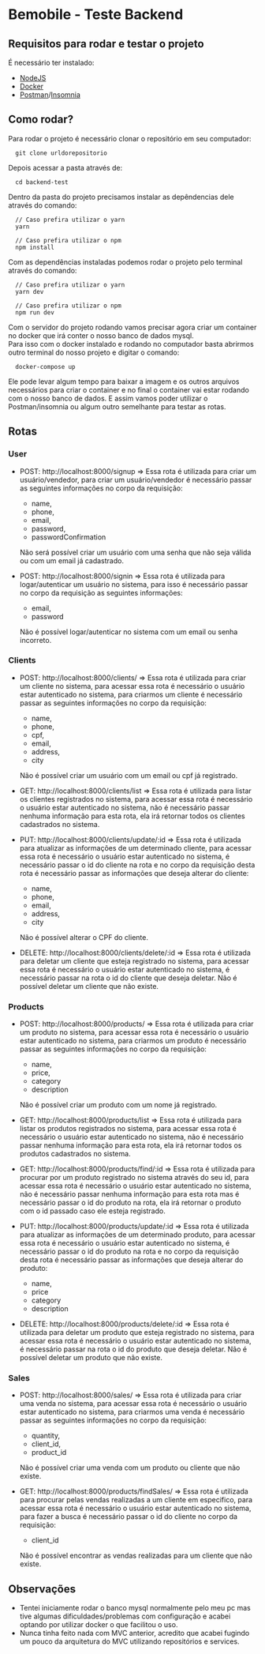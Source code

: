 # Bemobile - Teste Backend

## Requisitos para rodar e testar o projeto

É necessário ter instalado:

- [NodeJS](https://nodejs.org/en/)
- [Docker](https://www.docker.com)
- [Postman](https://www.postman.com)/[Insomnia](https://insomnia.rest/download)

## Como rodar?

Para rodar o projeto é necessário clonar o repositório em seu computador:

```
  git clone urldorepositorio
```

Depois acessar a pasta através de:

```
  cd backend-test
```

Dentro da pasta do projeto precisamos instalar as depêndencias dele através do comando:

```
  // Caso prefira utilizar o yarn
  yarn

  // Caso prefira utilizar o npm
  npm install
```

Com as dependências instaladas podemos rodar o projeto pelo terminal através do comando:

```
  // Caso prefira utilizar o yarn
  yarn dev

  // Caso prefira utilizar o npm
  npm run dev
```

Com o servidor do projeto rodando vamos precisar agora criar um container no docker que irá conter o nosso banco de dados mysql.
</br>
Para isso com o docker instalado e rodando no computador basta abrirmos outro terminal do nosso projeto e digitar o comando:

```
  docker-compose up
```

Ele pode levar algum tempo para baixar a imagem e os outros arquivos necessários para criar o container e no final o container vai estar rodando com o nosso banco de dados. E assim vamos poder utilizar o Postman/insomnia ou algum outro semelhante para testar as rotas.

## Rotas

### User

- POST: http://localhost:8000/signup => Essa rota é utilizada para criar um usuário/vendedor, para criar um usuário/vendedor é necessário passar as seguintes informações no corpo da requisição:

  - name,
  - phone,
  - email,
  - password,
  - passwordConfirmation
    </br>

  Não será possível criar um usuário com uma senha que não seja válida ou com um email já cadastrado.

- POST: http://localhost:8000/signin => Essa rota é utilizada para logar/autenticar um usuário no sistema, para isso é necessário passar no corpo da requisição as seguintes informações:

  - email,
  - password </br>

  Não é possível logar/autenticar no sistema com um email ou senha incorreto.

### Clients

- POST: http://localhost:8000/clients/ => Essa rota é utilizada para criar um cliente no sistema, para acessar essa rota é necessário o usuário estar autenticado no sistema, para criarmos um cliente é necessário passar as seguintes informações no corpo da requisição:

  - name,
  - phone,
  - cpf,
  - email,
  - address,
  - city </br>

  Não é possível criar um usuário com um email ou cpf já registrado.

- GET: http://localhost:8000/clients/list => Essa rota é utilizada para listar os clientes registrados no sistema, para acessar essa rota é necessário o usuário estar autenticado no sistema, não é necessário passar nenhuma informação para esta rota, ela irá retornar todos os clientes cadastrados no sistema.

- PUT: http://localhost:8000/clients/update/:id => Essa rota é utilizada para atualizar as informações de um determinado cliente, para acessar essa rota é necessário o usuário estar autenticado no sistema, é necessário passar o id do cliente na rota e no corpo da requisição desta rota é necessário passar as informações que deseja alterar do cliente:

  - name,
  - phone,
  - email,
  - address,
  - city </br>

  Não é possível alterar o CPF do cliente.

- DELETE: http://localhost:8000/clients/delete/:id => Essa rota é utilizada para deletar um cliente que esteja registrado no sistema, para acessar essa rota é necessário o usuário estar autenticado no sistema, é necessário passar na rota o id do cliente que deseja deletar. Não é possível deletar um cliente que não existe.

### Products

- POST: http://localhost:8000/products/ => Essa rota é utilizada para criar um produto no sistema, para acessar essa rota é necessário o usuário estar autenticado no sistema, para criarmos um produto é necessário passar as seguintes informações no corpo da requisição:

  - name,
  - price,
  - category
  - description </br>

  Não é possível criar um produto com um nome já registrado.

- GET: http://localhost:8000/products/list => Essa rota é utilizada para listar os produtos registrados no sistema, para acessar essa rota é necessário o usuário estar autenticado no sistema, não é necessário passar nenhuma informação para esta rota, ela irá retornar todos os produtos cadastrados no sistema.

- GET: http://localhost:8000/products/find/:id => Essa rota é utilizada para procurar por um produto registrado no sistema através do seu id, para acessar essa rota é necessário o usuário estar autenticado no sistema, não é necessário passar nenhuma informação para esta rota mas é necessário passar o id do produto na rota, ela irá retornar o produto com o id passado caso ele esteja registrado.

- PUT: http://localhost:8000/products/update/:id => Essa rota é utilizada para atualizar as informações de um determinado produto, para acessar essa rota é necessário o usuário estar autenticado no sistema, é necessário passar o id do produto na rota e no corpo da requisição desta rota é necessário passar as informações que deseja alterar do produto:

  - name,
  - price
  - category
  - description </br>

- DELETE: http://localhost:8000/products/delete/:id => Essa rota é utilizada para deletar um produto que esteja registrado no sistema, para acessar essa rota é necessário o usuário estar autenticado no sistema, é necessário passar na rota o id do produto que deseja deletar. Não é possível deletar um produto que não existe.

### Sales

- POST: http://localhost:8000/sales/ => Essa rota é utilizada para criar uma venda no sistema, para acessar essa rota é necessário o usuário estar autenticado no sistema, para criarmos uma venda é necessário passar as seguintes informações no corpo da requisição:

  - quantity,
  - client_id,
  - product_id </br>

  Não é possível criar uma venda com um produto ou cliente que não existe.

- GET: http://localhost:8000/products/findSales/ => Essa rota é utilizada para procurar pelas vendas realizadas a um cliente em especifico, para acessar essa rota é necessário o usuário estar autenticado no sistema, para fazer a busca é necessário passar o id do cliente no corpo da requisição:

  - client_id </br>

  Não é possível encontrar as vendas realizadas para um cliente que não existe.

## Observações

- Tentei iniciamente rodar o banco mysql normalmente pelo meu pc mas tive algumas dificuldades/problemas com configuração e acabei optando por utilizar docker o que facilitou o uso.
- Nunca tinha feito nada com MVC anterior, acredito que acabei fugindo um pouco da arquitetura do MVC utilizando repositórios e services.
